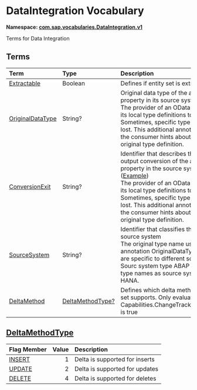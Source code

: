 # DataIntegration Vocabulary
**Namespace: [com.sap.vocabularies.DataIntegration.v1](DataIntegration.xml)**

Terms for Data Integration


## Terms

Term|Type|Description
:---|:---|:----------
[Extractable](DataIntegration.xml#L32)|Boolean|<a name="Extractable"></a>Defines if entity set is extractable
[OriginalDataType](DataIntegration.xml#L35)|String?|<a name="OriginalDataType"></a>Original data type of the annotated property in its source system ([Example](DataIntegration.xml#L38))<br>The provider of an OData service maps its local type definitions to Edm types. Sometimes, specific type information is lost. This additional annotation gives the consumer hints about the type original type definition.
[ConversionExit](DataIntegration.xml#L44)|String?|<a name="ConversionExit"></a>Identifier that describes the special output conversion of the annotated property in the source system ([Example](DataIntegration.xml#L47))<br>The provider of an OData service maps its local type definitions to Edm types. Sometimes, specific type information is lost. This additional annotation gives the consumer hints about the type original type definition.
[SourceSystem](DataIntegration.xml#L53)|String?|<a name="SourceSystem"></a>Identifier that classifies the type of the source system<br>The original type name used in annotation OriginalDataType depend are specific to different source system. Sourc system type ABAP uses other type names as source system type HANA.
[DeltaMethod](DataIntegration.xml#L68)|[DeltaMethodType?](#DeltaMethodType)|<a name="DeltaMethod"></a>Defines which delta method the entity set supports. Only evaluated if Capabilities.ChangeTracking/Supported is true

## <a name="DeltaMethodType"></a>[DeltaMethodType](DataIntegration.xml#L57)


Flag Member|Value|Description
:-----|----:|:----------
[INSERT](DataIntegration.xml#L58)|1|Delta is supported for inserts
[UPDATE](DataIntegration.xml#L61)|2|Delta is supported for updates
[DELETE](DataIntegration.xml#L64)|4|Delta is supported for deletes
